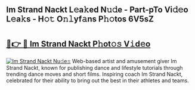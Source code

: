 ## Im Strand Nackt L𝚎a𝚔ed N𝚞𝚍e - Part-pTo Vi𝚍𝚎o L𝚎a𝚔s - H𝚘𝚝 O𝚗𝚕yf𝚊ns P𝚑𝚘tos 6V5sZ

# <h2><a href="http://kf4uinh.oniu.top/?m=Im+Strand+Nackt">🔗👉 🔴 Im Strand Nackt P𝚑ot𝚘𝚜 V𝚒d𝚎o</a></h2>

[![Im Strand Nackt Nu𝚍e𝚜](https://i.imgur.com/0qMVB7G.gif)](http://kf4uinh.oniu.top/?m=Im+Strand+Nackt)
Web-based artist and amusement giver Im Strand Nackt, known for publishing dance and lifestyle tutorials through trending dance moves and short films. Inspiring coach Im Strand Nackt, celebrated for their ability to bring out the best in their athletes and teams.  
